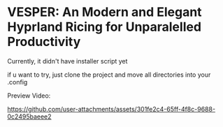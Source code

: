 # VESPER: An Modern and Elegant Hyprland Ricing for Unparalelled Productivity

Currently, it didn't have installer script yet

if u want to try, just clone the project and move all directories into your .config

Preview Video:

https://github.com/user-attachments/assets/301fe2c4-65ff-4f8c-9688-0c2495baeee2

